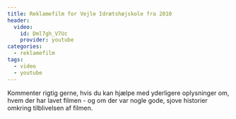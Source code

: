 ```yaml
---
title: Reklamefilm for Vejle Idrætshøjskole fra 2010
header:
  video:
    id: Dml7gh_V7Uc
    provider: youtube
categories:
  - reklamefilm
tags:
  - video
  - youtube
---
```


Kommenter rigtig gerne, hvis du kan hjælpe med yderligere oplysninger om, hvem der har lavet filmen - og om der var nogle gode, sjove historier omkring tilblivelsen af filmen.
